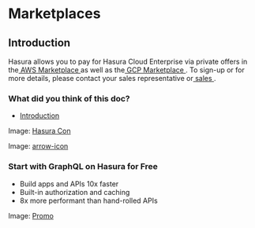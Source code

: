 # Marketplaces

## Introduction​

Hasura allows you to pay for Hasura Cloud Enterprise via private offers in the[ AWS Marketplace ](https://aws.amazon.com/marketplace/pp/prodview-h7qmhw3draxh4?sr=0-1&ref_=beagle&applicationId=AWSMPContessa)as well as the[ GCP Marketplace ](https://console.cloud.google.com/marketplace/product/hasura-public/hasura-enterprise?project=hasura-public).
To sign-up or for more details, please contact your sales representative or[ sales ](mailto:sales@hasura.io).

### What did you think of this doc?

- [ Introduction ](https://hasura.io/docs/latest/hasura-cloud/account-management/marketplaces/#introduction)


Image: [ Hasura Con ](https://res.cloudinary.com/dh8fp23nd/image/upload/v1686154570/hasura-con-2023/has-con-light-date_r2a2ud.png)

Image: [ arrow-icon ](https://res.cloudinary.com/dh8fp23nd/image/upload/v1683723549/main-web/chevron-right_ldbi7d.png)

### Start with GraphQL on Hasura for Free

- Build apps and APIs 10x faster
- Built-in authorization and caching
- 8x more performant than hand-rolled APIs


Image: [ Promo ](https://hasura.io/docs/assets/images/hasura-free-ff60e409244e0ea12b5a3045d1a9096b.png)